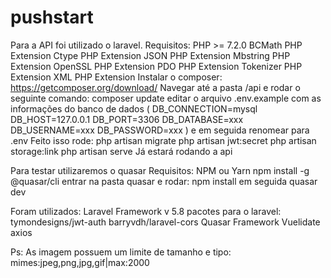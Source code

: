 # pushstart
Para a API foi utilizado o laravel.
Requisitos:
PHP >= 7.2.0
BCMath PHP Extension
Ctype PHP Extension
JSON PHP Extension
Mbstring PHP Extension
OpenSSL PHP Extension
PDO PHP Extension
Tokenizer PHP Extension
XML PHP Extension
Instalar o composer: https://getcomposer.org/download/
Navegar até a pasta /api e rodar o seguinte comando:
composer update
editar o arquivo .env.example com as informações do banco de dados (
DB_CONNECTION=mysql
DB_HOST=127.0.0.1
DB_PORT=3306
DB_DATABASE=xxx
DB_USERNAME=xxx
DB_PASSWORD=xxx
) e em seguida renomear para .env
Feito isso rode:
php artisan migrate
php artisan jwt:secret
php artisan storage:link
php artisan serve
Já estará rodando a api

Para testar utilizaremos o quasar
Requisitos:
NPM ou Yarn
npm install -g @quasar/cli
entrar na pasta quasar
e rodar:
npm install
em seguida
quasar dev

Foram utilizados:
Laravel Framework v 5.8
pacotes para o laravel:
tymondesigns/jwt-auth
barryvdh/laravel-cors
Quasar Framework
Vuelidate
axios

Ps: As imagem possuem um limite de tamanho e tipo: mimes:jpeg,png,jpg,gif|max:2000
